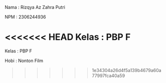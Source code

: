 Nama : Rizqya Az Zahra Putri

NPM : 2306244936

<<<<<<< HEAD
Kelas : PBP F
=======
Kelas : PBP F

Hobi : Nonton Film
>>>>>>> 1e34304a26d4f5a139b4679a60a77997fca40a59
